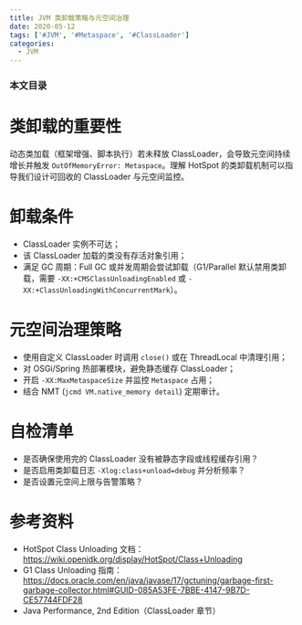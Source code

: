 ```yaml
---
title: JVM 类卸载策略与元空间治理
date: 2020-05-12
tags: ['#JVM', '#Metaspace', '#ClassLoader']
categories:
  - JVM
---
```


### 本文目录
<!-- toc -->

# 类卸载的重要性
动态类加载（框架增强、脚本执行）若未释放 ClassLoader，会导致元空间持续增长并触发 `OutOfMemoryError: Metaspace`。理解 HotSpot 的类卸载机制可以指导我们设计可回收的 ClassLoader 与元空间监控。

# 卸载条件
- ClassLoader 实例不可达；
- 该 ClassLoader 加载的类没有存活对象引用；
- 满足 GC 周期：Full GC 或并发周期会尝试卸载（G1/Parallel 默认禁用类卸载，需要 `-XX:+CMSClassUnloadingEnabled` 或 `-XX:+ClassUnloadingWithConcurrentMark`）。

# 元空间治理策略
- 使用自定义 ClassLoader 时调用 `close()` 或在 ThreadLocal 中清理引用；
- 对 OSGi/Spring 热部署模块，避免静态缓存 ClassLoader；
- 开启 `-XX:MaxMetaspaceSize` 并监控 `Metaspace` 占用；
- 结合 NMT (`jcmd VM.native_memory detail`) 定期审计。

# 自检清单
- 是否确保使用完的 ClassLoader 没有被静态字段或线程缓存引用？
- 是否启用类卸载日志 `-Xlog:class+unload=debug` 并分析频率？
- 是否设置元空间上限与告警策略？

# 参考资料
- HotSpot Class Unloading 文档：https://wiki.openjdk.org/display/HotSpot/Class+Unloading
- G1 Class Unloading 指南：https://docs.oracle.com/en/java/javase/17/gctuning/garbage-first-garbage-collector.html#GUID-085A53FE-7BBE-4147-9B7D-CE57744FDF28
- Java Performance, 2nd Edition（ClassLoader 章节）
